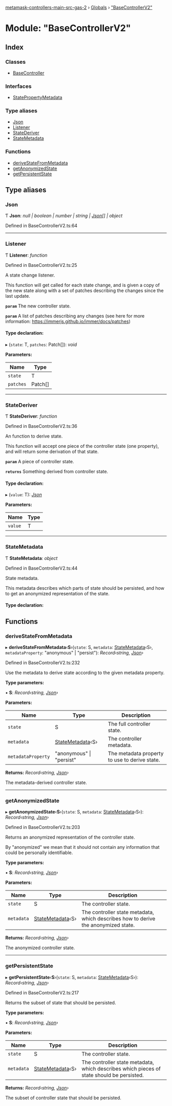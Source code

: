 [metamask-controllers-main-src-gas-2](../README.md) › [Globals](../globals.md) › ["BaseControllerV2"](_basecontrollerv2_.md)

# Module: "BaseControllerV2"

## Index

### Classes

* [BaseController](../classes/_basecontrollerv2_.basecontroller.md)

### Interfaces

* [StatePropertyMetadata](../interfaces/_basecontrollerv2_.statepropertymetadata.md)

### Type aliases

* [Json](_basecontrollerv2_.md#json)
* [Listener](_basecontrollerv2_.md#listener)
* [StateDeriver](_basecontrollerv2_.md#statederiver)
* [StateMetadata](_basecontrollerv2_.md#statemetadata)

### Functions

* [deriveStateFromMetadata](_basecontrollerv2_.md#derivestatefrommetadata)
* [getAnonymizedState](_basecontrollerv2_.md#getanonymizedstate)
* [getPersistentState](_basecontrollerv2_.md#getpersistentstate)

## Type aliases

###  Json

Ƭ **Json**: *null | boolean | number | string | [Json](_basecontrollerv2_.md#json)[] | object*

Defined in BaseControllerV2.ts:64

___

###  Listener

Ƭ **Listener**: *function*

Defined in BaseControllerV2.ts:25

A state change listener.

This function will get called for each state change, and is given a copy of
the new state along with a set of patches describing the changes since the
last update.

**`param`** The new controller state.

**`param`** A list of patches describing any changes (see here for more
information: https://immerjs.github.io/immer/docs/patches)

#### Type declaration:

▸ (`state`: T, `patches`: Patch[]): *void*

**Parameters:**

Name | Type |
------ | ------ |
`state` | T |
`patches` | Patch[] |

___

###  StateDeriver

Ƭ **StateDeriver**: *function*

Defined in BaseControllerV2.ts:36

An function to derive state.

This function will accept one piece of the controller state (one property),
and will return some derivation of that state.

**`param`** A piece of controller state.

**`returns`** Something derived from controller state.

#### Type declaration:

▸ (`value`: T): *[Json](_basecontrollerv2_.md#json)*

**Parameters:**

Name | Type |
------ | ------ |
`value` | T |

___

###  StateMetadata

Ƭ **StateMetadata**: *object*

Defined in BaseControllerV2.ts:44

State metadata.

This metadata describes which parts of state should be persisted, and how to
get an anonymized representation of the state.

#### Type declaration:

## Functions

###  deriveStateFromMetadata

▸ **deriveStateFromMetadata**‹**S**›(`state`: S, `metadata`: [StateMetadata](_basecontrollerv2_.md#statemetadata)‹S›, `metadataProperty`: "anonymous" | "persist"): *Record‹string, [Json](_basecontrollerv2_.md#json)›*

Defined in BaseControllerV2.ts:232

Use the metadata to derive state according to the given metadata property.

**Type parameters:**

▪ **S**: *Record‹string, [Json](_basecontrollerv2_.md#json)›*

**Parameters:**

Name | Type | Description |
------ | ------ | ------ |
`state` | S | The full controller state. |
`metadata` | [StateMetadata](_basecontrollerv2_.md#statemetadata)‹S› | The controller metadata. |
`metadataProperty` | "anonymous" &#124; "persist" | The metadata property to use to derive state. |

**Returns:** *Record‹string, [Json](_basecontrollerv2_.md#json)›*

The metadata-derived controller state.

___

###  getAnonymizedState

▸ **getAnonymizedState**‹**S**›(`state`: S, `metadata`: [StateMetadata](_basecontrollerv2_.md#statemetadata)‹S›): *Record‹string, [Json](_basecontrollerv2_.md#json)›*

Defined in BaseControllerV2.ts:203

Returns an anonymized representation of the controller state.

By "anonymized" we mean that it should not contain any information that could be personally
identifiable.

**Type parameters:**

▪ **S**: *Record‹string, [Json](_basecontrollerv2_.md#json)›*

**Parameters:**

Name | Type | Description |
------ | ------ | ------ |
`state` | S | The controller state. |
`metadata` | [StateMetadata](_basecontrollerv2_.md#statemetadata)‹S› | The controller state metadata, which describes how to derive the anonymized state. |

**Returns:** *Record‹string, [Json](_basecontrollerv2_.md#json)›*

The anonymized controller state.

___

###  getPersistentState

▸ **getPersistentState**‹**S**›(`state`: S, `metadata`: [StateMetadata](_basecontrollerv2_.md#statemetadata)‹S›): *Record‹string, [Json](_basecontrollerv2_.md#json)›*

Defined in BaseControllerV2.ts:217

Returns the subset of state that should be persisted.

**Type parameters:**

▪ **S**: *Record‹string, [Json](_basecontrollerv2_.md#json)›*

**Parameters:**

Name | Type | Description |
------ | ------ | ------ |
`state` | S | The controller state. |
`metadata` | [StateMetadata](_basecontrollerv2_.md#statemetadata)‹S› | The controller state metadata, which describes which pieces of state should be persisted. |

**Returns:** *Record‹string, [Json](_basecontrollerv2_.md#json)›*

The subset of controller state that should be persisted.
